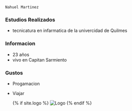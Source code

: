 ```
Nahuel Martinez
```
### Estudios Realizados 
- tecnicatura en infarmatica de la univercidad de Quilmes

### Informacion 
- 23 años
- vivo en Capitan Sarmiento 

### Gustos 
- Progamacion
- Viajar 

  {% if site.logo %}
          <img src="{{https://areajugones.sport.es/wp-content/uploads/2019/04/goku-ui-incompleto-810x400.jpg}}" alt="Logo" />
        {% endif %}
